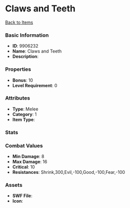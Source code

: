 # Claws and Teeth



[Back to Items](../items.md)

### Basic Information

- **ID**: 9906232
- **Name**: Claws and Teeth
- **Description**: 

### Properties

- **Bonus**: 10
- **Level Requirement**: 0

### Attributes

- **Type**: Melee
- **Category**: 1
- **Item Type**: 

### Stats


### Combat Values

- **Min Damage**: 8
- **Max Damage**: 16
- **Critical**: 10
- **Resistances**: Shrink,300,Evil,-100,Good,-100,Fear,-100

### Assets

- **SWF File**: 
- **Icon**: 

